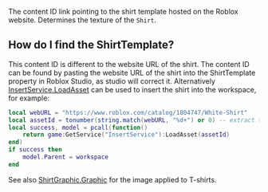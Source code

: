 The content ID link pointing to the shirt template hosted on the Roblox website. Determines the texture of the `Shirt`.

## How do I find the ShirtTemplate?

This content ID is different to the website URL of the shirt. The content ID can be found by pasting the website URL of the shirt into the ShirtTemplate property in Roblox Studio, as studio will correct it. Alternatively [InsertService.LoadAsset](https://developer.roblox.com/api-reference/function/InsertService/LoadAsset) can be used to insert the shirt into the workspace, for example:

```lua
local webURL = "https://www.roblox.com/catalog/1804747/White-Shirt"
local assetId = tonumber(string.match(webURL, "%d+") or 0) -- extract the number
local success, model = pcall(function() 
	return game:GetService("InsertService"):LoadAsset(assetId) 
end)
if success then 
	model.Parent = workspace
end
```

See also [ShirtGraphic.Graphic](https://developer.roblox.com/api-reference/property/ShirtGraphic/Graphic) for the image applied to T-shirts.